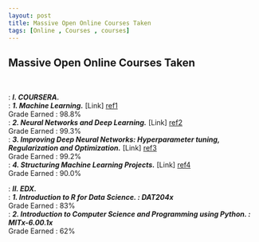 ```yaml
---
layout: post
title: Massive Open Online Courses Taken
tags: [Online , Courses , courses]
---
```


## **Massive Open Online Courses Taken**
<br/>

:  **_I. COURSERA._**
<br/>
:  **_1. Machine Learning._** [Link] [ref1]
<br/>
Grade Earned : 98.8%
<br/>
:  **_2. Neural Networks and Deep Learning._** [Link] [ref2]
<br/>
Grade Earned : 99.3%
<br/>
:  **_3. Improving Deep Neural Networks: Hyperparameter tuning, Regularization and Optimization._** [Link] [ref3]
<br/>
Grade Earned : 99.2%
<br/>
:  **_4. Structuring Machine Learning Projects._** [Link] [ref4]
<br/>
Grade Earned : 90.0%
<br/>

:  **_II. EDX._**
<br/>
:  **_1. Introduction to R for Data Science. : DAT204x_**
<br/>
Grade Earned : 83%
<br/>
:  **_2. Introduction to Computer Science and Programming using Python. : MITx-6.00.1x_**
<br/>
Grade Earned : 62%
<br/>

[ref1]: https://www.coursera.org/account/accomplishments/certificate/QWJVGHHSEJDV
[ref2]: https://www.coursera.org/account/accomplishments/certificate/WHLVDGBMRSND
[ref3]: https://www.coursera.org/account/accomplishments/certificate/8NYHGGC4UJHB
[ref4]: https://www.coursera.org/account/accomplishments/certificate/LDS2PL2MHBPE
